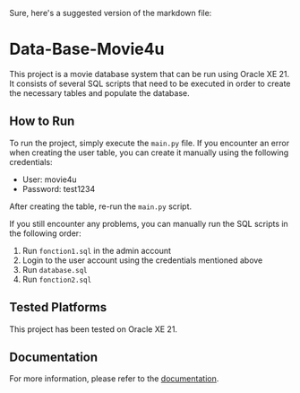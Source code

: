 

Sure, here's a suggested version of the markdown file:

# Data-Base-Movie4u

This project is a movie database system that can be run using Oracle XE 21. It consists of several SQL scripts that need to be executed in order to create the necessary tables and populate the database.

## How to Run

To run the project, simply execute the `main.py` file. If you encounter an error when creating the user table, you can create it manually using the following credentials:

- User: movie4u
- Password: test1234

After creating the table, re-run the `main.py` script.

If you still encounter any problems, you can manually run the SQL scripts in the following order:

1. Run `fonction1.sql` in the admin account
2. Login to the user account using the credentials mentioned above
3. Run `database.sql`
4. Run `fonction2.sql`

## Tested Platforms

This project has been tested on Oracle XE 21. 

## Documentation

For more information, please refer to the [documentation](doc).
